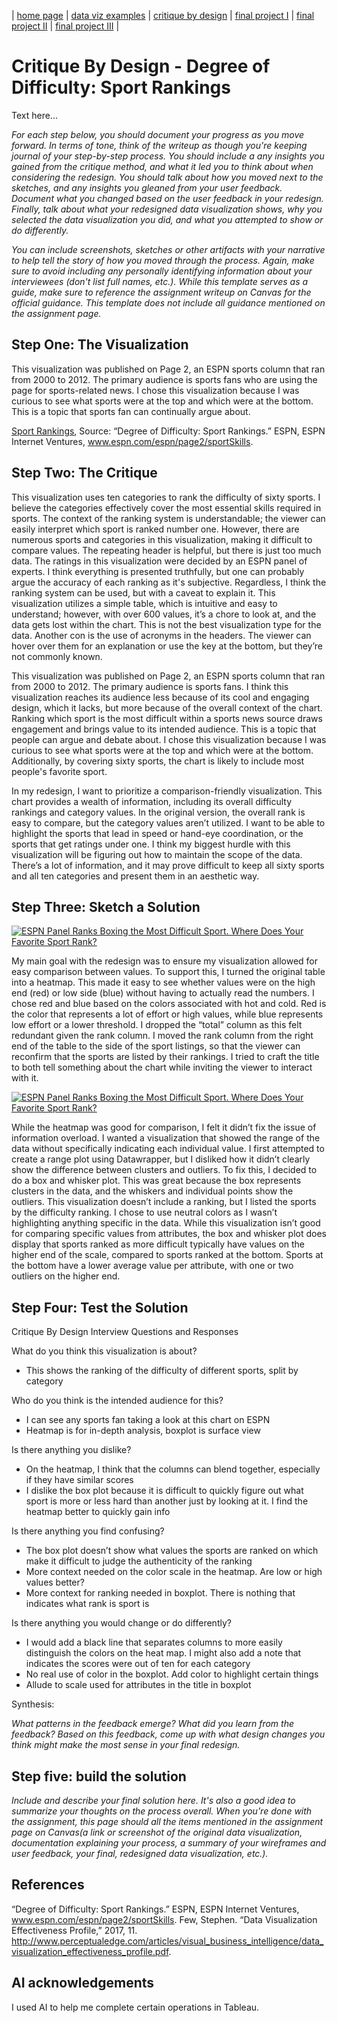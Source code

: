 | [home page](https://cmustudent.github.io/tswd-portfolio-templates/) | [data viz examples](dataviz-examples) | [critique by design](critique-by-design) | [final project I](final-project-part-one) | [final project II](final-project-part-two) | [final project III](final-project-part-three) |

# Critique By Design - Degree of Difficulty: Sport Rankings
Text here...

_For each step below, you should document your progress as you move forward.  In terms of tone, think of the writeup as though you're keeping journal of your step-by-step process.   You should include a any insights you gained from the critique method, and what it led you to think about when considering the redesign.  You should talk about how you moved next to the sketches, and any insights you gleaned from your user feedback.  Document what you changed based on the user feedback in your redesign.  Finally, talk about what your redesigned data visualization shows, why you selected the data visualization you did, and what you attempted to show or do differently._

_You can include screenshots, sketches or other artifacts with your narrative to help tell the story of how you moved through the process.  Again, make sure to avoid including any personally identifying information about your interviewees (don't list full names, etc.).  While this template serves as a guide, make sure to reference the assignment writeup on Canvas for the official guidance.  This template does not include all guidance mentioned on the assignment page._

## Step One: The Visualization

This visualization was published on Page 2, an ESPN sports column that ran from 2000 to 2012. The primary audience is sports fans who are using the page for sports-related news. I chose this visualization because I was curious to see what sports were at the top and which were at the bottom. This is a topic that sports fan can continually argue about. 

[Sport Rankings](https://www.espn.com/espn/page2/sportSkills), Source: “Degree of Difficulty: Sport Rankings.” ESPN, ESPN Internet Ventures, www.espn.com/espn/page2/sportSkills.

## Step Two: The Critique

This visualization uses ten categories to rank the difficulty of sixty sports. I believe the categories effectively cover the most essential skills required in sports. The context of the ranking system is understandable; the viewer can easily interpret which sport is ranked number one. However, there are numerous sports and categories in this visualization, making it difficult to compare values. The repeating header is helpful, but there is just too much data. The ratings in this visualization were decided by an ESPN panel of experts. I think everything is presented truthfully, but one can probably argue the accuracy of each ranking as it's subjective. Regardless, I think the ranking system can be used, but with a caveat to explain it. This visualization utilizes a simple table, which is intuitive and easy to understand; however, with over 600 values, it’s a chore to look at, and the data gets lost within the chart. This is not the best visualization type for the data. Another con is the use of acronyms in the headers. The viewer can hover over them for an explanation or use the key at the bottom, but they’re not commonly known.  

This visualization was published on Page 2, an ESPN sports column that ran from 2000 to 2012. The primary audience is sports fans. I think this visualization reaches its audience less because of its cool and engaging design, which it lacks, but more because of the overall context of the chart. Ranking which sport is the most difficult within a sports news source draws engagement and brings value to its intended audience. This is a topic that people can argue and debate about. I chose this visualization because I was curious to see what sports were at the top and which were at the bottom. Additionally, by covering sixty sports, the chart is likely to include most people's favorite sport. 

In my redesign, I want to prioritize a comparison-friendly visualization. This chart provides a wealth of information, including its overall difficulty rankings and category values. In the original version, the overall rank is easy to compare, but the category values aren’t utilized. I want to be able to highlight the sports that lead in speed or hand-eye coordination, or the sports that get ratings under one. I think my biggest hurdle with this visualization will be figuring out how to maintain the scope of the data. There’s a lot of information, and it may prove difficult to keep all sixty sports and all ten categories and present them in an aesthetic way. 

## Step Three: Sketch a Solution

<div class='tableauPlaceholder' id='viz1758042949097' style='position: relative'><noscript><a href='#'><img alt='ESPN Panel Ranks Boxing the Most Difficult Sport. Where Does Your Favorite Sport Rank? ' src='https:&#47;&#47;public.tableau.com&#47;static&#47;images&#47;Cr&#47;CritiqueandRedesignSketch&#47;Heatmap&#47;1_rss.png' style='border: none' /></a></noscript><object class='tableauViz'  style='display:none;'><param name='host_url' value='https%3A%2F%2Fpublic.tableau.com%2F' /> <param name='embed_code_version' value='3' /> <param name='site_root' value='' /><param name='name' value='CritiqueandRedesignSketch&#47;Heatmap' /><param name='tabs' value='no' /><param name='toolbar' value='yes' /><param name='static_image' value='https:&#47;&#47;public.tableau.com&#47;static&#47;images&#47;Cr&#47;CritiqueandRedesignSketch&#47;Heatmap&#47;1.png' /> <param name='animate_transition' value='yes' /><param name='display_static_image' value='yes' /><param name='display_spinner' value='yes' /><param name='display_overlay' value='yes' /><param name='display_count' value='yes' /><param name='language' value='en-US' /><param name='filter' value='publish=yes' /></object></div>
<script type='text/javascript'>                    
  var divElement = document.getElementById('viz1758042949097');                    
  var vizElement = divElement.getElementsByTagName('object')[0];                    
  vizElement.style.width='100%';vizElement.style.height=(divElement.offsetWidth*0.75)+'px';                    
  var scriptElement = document.createElement('script');                    
  scriptElement.src = 'https://public.tableau.com/javascripts/api/viz_v1.js';                    
  vizElement.parentNode.insertBefore(scriptElement, vizElement);                
</script>

My main goal with the redesign was to ensure my visualization allowed for easy comparison between values. To support this, I turned the original table into a heatmap. This made it easy to see whether values were on the high end (red) or low side (blue) without having to actually read the numbers. I chose red and blue based on the colors associated with hot and cold. Red is the color that represents a lot of effort or high values, while blue represents low effort or a lower threshold. I dropped the “total” column as this felt redundant given the rank column. I moved the rank column from the right end of the table to the side of the sport listings, so that the viewer can reconfirm that the sports are listed by their rankings. I tried to craft the title to both tell something about the chart while inviting the viewer to interact with it. 

<div class='tableauPlaceholder' id='viz1758042998943' style='position: relative'><noscript><a href='#'><img alt='ESPN Panel Ranks Boxing the Most Difficult Sport. Where Does Your Favorite Sport Rank? ' src='https:&#47;&#47;public.tableau.com&#47;static&#47;images&#47;Cr&#47;CritiqueandRedesignSketch2&#47;Boxplot&#47;1_rss.png' style='border: none' /></a></noscript><object class='tableauViz'  style='display:none;'><param name='host_url' value='https%3A%2F%2Fpublic.tableau.com%2F' /> <param name='embed_code_version' value='3' /> <param name='site_root' value='' /><param name='name' value='CritiqueandRedesignSketch2&#47;Boxplot' /><param name='tabs' value='no' /><param name='toolbar' value='yes' /><param name='static_image' value='https:&#47;&#47;public.tableau.com&#47;static&#47;images&#47;Cr&#47;CritiqueandRedesignSketch2&#47;Boxplot&#47;1.png' /> <param name='animate_transition' value='yes' /><param name='display_static_image' value='yes' /><param name='display_spinner' value='yes' /><param name='display_overlay' value='yes' /><param name='display_count' value='yes' /><param name='language' value='en-US' /><param name='filter' value='publish=yes' /></object></div>
<script type='text/javascript'>
  var divElement = document.getElementById('viz1758042998943');
  var vizElement = divElement.getElementsByTagName('object')[0];
  vizElement.style.width='100%';vizElement.style.height=(divElement.offsetWidth*0.75)+'px';
  var scriptElement = document.createElement('script');                    
  scriptElement.src = 'https://public.tableau.com/javascripts/api/viz_v1.js';                    
  vizElement.parentNode.insertBefore(scriptElement, vizElement);                
</script>

While the heatmap was good for comparison, I felt it didn’t fix the issue of information overload. I wanted a visualization that showed the range of the data without specifically indicating each individual value. I first attempted to create a range plot using Datawrapper, but I disliked how it didn’t clearly show the difference between clusters and outliers. To fix this, I decided to do a box and whisker plot. This was great because the box represents clusters in the data, and the whiskers and individual points show the outliers. This visualization doesn’t include a ranking, but I listed the sports by the difficulty ranking. I chose to use neutral colors as I wasn’t highlighting anything specific in the data. While this visualization isn’t good for comparing specific values from attributes, the box and whisker plot does display that sports ranked as more difficult typically have values on the higher end of the scale, compared to sports ranked at the bottom. Sports at the bottom have a lower average value per attribute, with one or two outliers on the higher end. 

## Step Four: Test the Solution

Critique By Design Interview Questions and Responses

What do you think this visualization is about?
-	This shows the ranking of the difficulty of different sports, split by category

Who do you think is the intended audience for this?
-	I can see any sports fan taking a look at this chart on ESPN
-	Heatmap is for in-depth analysis, boxplot is surface view

Is there anything you dislike?
-	On the heatmap, I think that the columns can blend together, especially if they have similar scores 
-	I dislike the box plot because it is difficult to quickly figure out what sport is more or less hard than another just by looking at it. I find the heatmap better to quickly gain info

Is there anything you find confusing?
-	The box plot doesn’t show what values the sports are ranked on which make it difficult to judge the authenticity of the ranking  
-	More context needed on the color scale in the heatmap. Are low or high values better?
-	More context for ranking needed in boxplot. There is nothing that indicates what rank is sport is

Is there anything you would change or do differently?
-	I would add a black line that separates columns to more easily distinguish the colors on the heat map. I might also add a note that indicates the scores were out of ten for each category 
-	No real use of color in the boxplot. Add color to highlight certain things 
-	Allude to scale used for attributes in the title in boxplot

Synthesis: 

_What patterns in the feedback emerge?  What did you learn from the feedback?  Based on this feedback, come up with what design changes you think might make the most sense in your final redesign._

## Step five: build the solution

_Include and describe your final solution here. It's also a good idea to summarize your thoughts on the process overall. When you're done with the assignment, this page should all the items mentioned in the assignment page on Canvas(a link or screenshot of the original data visualization, documentation explaining your process, a summary of your wireframes and user feedback, your final, redesigned data visualization, etc.)._

## References
“Degree of Difficulty: Sport Rankings.” ESPN, ESPN Internet Ventures, www.espn.com/espn/page2/sportSkills.
Few, Stephen. “Data Visualization Effectiveness Profile,” 2017, 11. http://www.perceptualedge.com/articles/visual_business_intelligence/data_visualization_effectiveness_profile.pdf.

## AI acknowledgements
I used AI to help me complete certain operations in Tableau.

